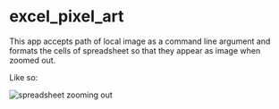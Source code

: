 # excel_pixel_art

This app accepts path of local image as a command line argument and formats the cells of spreadsheet so that they appear as image when zoomed out.

Like so:

![spreadsheet zooming out](./excelzoom.gif)
